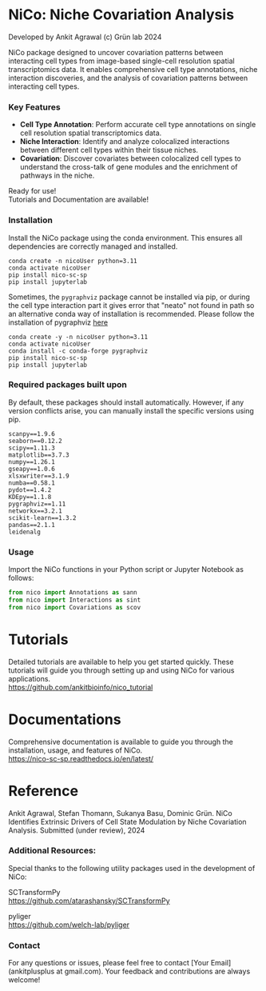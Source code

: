 # NiCo: Niche Covariation Analysis 

Developed by Ankit Agrawal (c) Grün lab 2024

NiCo package designed to uncover covariation patterns between interacting cell types from image-based single-cell resolution spatial transcriptomics data. It enables comprehensive cell type annotations, niche interaction discoveries, and the analysis of covariation patterns between interacting cell types.


### Key Features <br> 
* **Cell Type Annotation**: Perform accurate cell type annotations on single cell resolution spatial transcriptomics data. <br> 
* **Niche Interaction**: Identify and analyze colocalized interactions between different cell types within their tissue niches. <br> 
* **Covariation**: Discover covariates between colocalized cell types to understand the cross-talk of gene modules and the enrichment of pathways in the niche.  <br>


Ready for use! <br> 
Tutorials and Documentation are available!



### Installation  
Install the NiCo package using the conda environment. This ensures all dependencies are correctly managed and installed.

```shell
conda create -n nicoUser python=3.11
conda activate nicoUser
pip install nico-sc-sp
pip install jupyterlab
```

Sometimes, the ``pygraphviz`` package cannot be installed via pip, or during the cell type interaction part it gives error that "neato" not found in path so an alternative conda way of installation is recommended. Please follow the installation of pygraphviz [here](https://pygraphviz.github.io/documentation/stable/install.html)

```shell
conda create -y -n nicoUser python=3.11
conda activate nicoUser
conda install -c conda-forge pygraphviz
pip install nico-sc-sp
pip install jupyterlab
```

### Required packages built upon
By default, these packages should install automatically. However, if any version conflicts arise, you can manually install the specific versions using pip.

```shell
scanpy==1.9.6
seaborn==0.12.2
scipy==1.11.3
matplotlib==3.7.3
numpy==1.26.1
gseapy==1.0.6
xlsxwriter==3.1.9
numba==0.58.1
pydot==1.4.2
KDEpy==1.1.8
pygraphviz==1.11
networkx==3.2.1
scikit-learn==1.3.2
pandas==2.1.1
leidenalg
```

### Usage 

Import the NiCo functions in your Python script or Jupyter Notebook as follows:

```python
from nico import Annotations as sann
from nico import Interactions as sint
from nico import Covariations as scov
```



# Tutorials
Detailed tutorials are available to help you get started quickly. These tutorials will guide you through setting up and using NiCo for various applications. <br> 
https://github.com/ankitbioinfo/nico_tutorial 

# Documentations
Comprehensive documentation is available to guide you through the installation, usage, and features of NiCo. <br>
https://nico-sc-sp.readthedocs.io/en/latest/

# Reference 
Ankit Agrawal, Stefan Thomann, Sukanya Basu, Dominic Grün. NiCo Identifies Extrinsic Drivers of Cell State Modulation by Niche Covariation Analysis. Submitted (under review), 2024


### Additional Resources:
Special thanks to the following utility packages used in the development of NiCo:

SCTransformPy <br>
https://github.com/atarashansky/SCTransformPy

pyliger <br> 
https://github.com/welch-lab/pyliger

### Contact
For any questions or issues, please feel free to contact [Your Email](ankitplusplus at gmail.com). Your feedback and contributions are always welcome!
